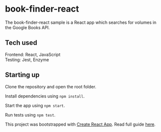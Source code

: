 # book-finder-react

The book-finder-react sample is a React app which searches for volumes in the Google Books API.

## Tech used
Frontend: React, JavaScript \
Testing: Jest, Enzyme

## Starting up

Clone the repository and open the root folder.

Install dependencies using `npm install`.

Start the app using  `npm start`.

Run tests using `npm test`.

This project was bootstrapped with [Create React App](https://github.com/facebook/create-react-app). Read full guide [here](https://github.com/facebook/create-react-app/blob/master/packages/cra-template/template/README.md).